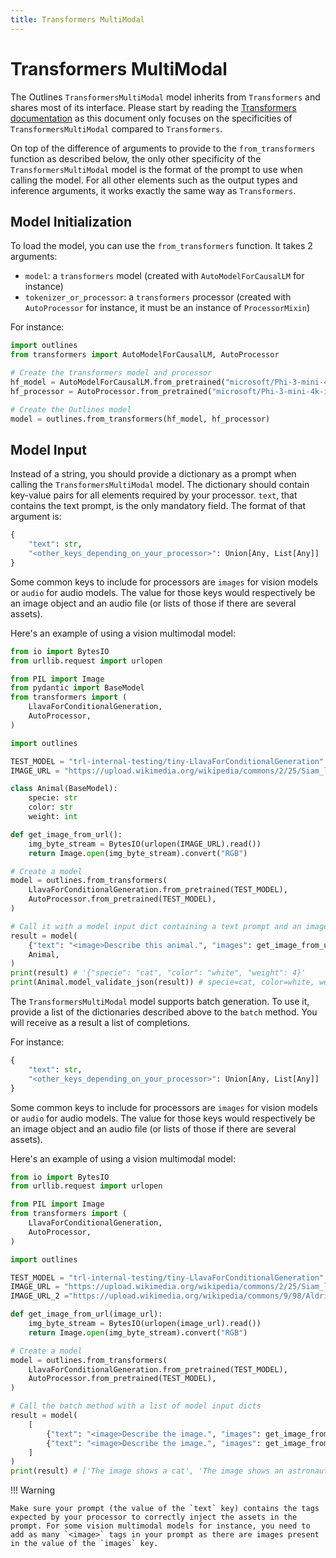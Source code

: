 ```yaml
---
title: Transformers MultiModal
---
```


# Transformers MultiModal

The Outlines `TransformersMultiModal` model inherits from `Transformers` and shares most of its interface. Please start by reading the [Transformers documentation](./transformers.md) as this document only focuses on the specificities of `TransformersMultiModal` compared to `Transformers`.

On top of the difference of arguments to provide to the `from_transformers` function as described below, the only other specificity of the `TransformersMultiModal` model is the format of the prompt to use when calling the model. For all other elements such as the output types and inference arguments, it works exactly the same way as `Transformers`.

## Model Initialization

To load the model, you can use the `from_transformers` function. It takes 2 arguments:

- `model`: a `transformers` model (created with `AutoModelForCausalLM` for instance)
- `tokenizer_or_processor`: a `transformers` processor (created with `AutoProcessor` for instance, it must be an instance of `ProcessorMixin`)

For instance:

```python
import outlines
from transformers import AutoModelForCausalLM, AutoProcessor

# Create the transformers model and processor
hf_model = AutoModelForCausalLM.from_pretrained("microsoft/Phi-3-mini-4k-instruct")
hf_processor = AutoProcessor.from_pretrained("microsoft/Phi-3-mini-4k-instruct")

# Create the Outlines model
model = outlines.from_transformers(hf_model, hf_processor)
```

## Model Input

Instead of a string, you should provide a dictionary as a prompt when calling the `TransformersMultiModal` model. The dictionary should contain key-value pairs for all elements required by your processor. `text`, that contains the text prompt, is the only mandatory field. The format of that argument is:

```python
{
    "text": str,
    "<other_keys_depending_on_your_processor>": Union[Any, List[Any]]
}
```

Some common keys to include for processors are `images` for vision models or `audio` for audio models. The value for those keys would respectively be an image object and an audio file (or lists of those if there are several assets).

Here's an example of using a vision multimodal model:

```python
from io import BytesIO
from urllib.request import urlopen

from PIL import Image
from pydantic import BaseModel
from transformers import (
    LlavaForConditionalGeneration,
    AutoProcessor,
)

import outlines

TEST_MODEL = "trl-internal-testing/tiny-LlavaForConditionalGeneration"
IMAGE_URL = "https://upload.wikimedia.org/wikipedia/commons/2/25/Siam_lilacpoint.jpg"

class Animal(BaseModel):
    specie: str
    color: str
    weight: int

def get_image_from_url():
    img_byte_stream = BytesIO(urlopen(IMAGE_URL).read())
    return Image.open(img_byte_stream).convert("RGB")

# Create a model
model = outlines.from_transformers(
    LlavaForConditionalGeneration.from_pretrained(TEST_MODEL),
    AutoProcessor.from_pretrained(TEST_MODEL),
)

# Call it with a model input dict containing a text prompt and an image + an output type
result = model(
    {"text": "<image>Describe this animal.", "images": get_image_from_url(IMAGE_URL)},
    Animal,
)
print(result) # '{"specie": "cat", "color": "white", "weight": 4}'
print(Animal.model_validate_json(result)) # specie=cat, color=white, weight=4
```

The `TransformersMultiModal` model supports batch generation. To use it, provide a list of the dictionaries described above to the `batch` method. You will receive as a result a list of completions.

For instance:

```python
{
    "text": str,
    "<other_keys_depending_on_your_processor>": Union[Any, List[Any]]
}
```

Some common keys to include for processors are `images` for vision models or `audio` for audio models. The value for those keys would respectively be an image object and an audio file (or lists of those if there are several assets).

Here's an example of using a vision multimodal model:

```python
from io import BytesIO
from urllib.request import urlopen

from PIL import Image
from transformers import (
    LlavaForConditionalGeneration,
    AutoProcessor,
)

import outlines

TEST_MODEL = "trl-internal-testing/tiny-LlavaForConditionalGeneration"
IMAGE_URL = "https://upload.wikimedia.org/wikipedia/commons/2/25/Siam_lilacpoint.jpg"
IMAGE_URL_2 ="https://upload.wikimedia.org/wikipedia/commons/9/98/Aldrin_Apollo_11_original.jpg"

def get_image_from_url(image_url):
    img_byte_stream = BytesIO(urlopen(image_url).read())
    return Image.open(img_byte_stream).convert("RGB")

# Create a model
model = outlines.from_transformers(
    LlavaForConditionalGeneration.from_pretrained(TEST_MODEL),
    AutoProcessor.from_pretrained(TEST_MODEL),
)

# Call the batch method with a list of model input dicts
result = model(
    [
        {"text": "<image>Describe the image.", "images": get_image_from_url(IMAGE_URL)},
        {"text": "<image>Describe the image.", "images": get_image_from_url(IMAGE_URL_2)},
    ]
)
print(result) # ['The image shows a cat', 'The image shows an astronaut']
```

!!! Warning

    Make sure your prompt (the value of the `text` key) contains the tags expected by your processor to correctly inject the assets in the prompt. For some vision multimodal models for instance, you need to add as many `<image>` tags in your prompt as there are images present in the value of the `images` key.
